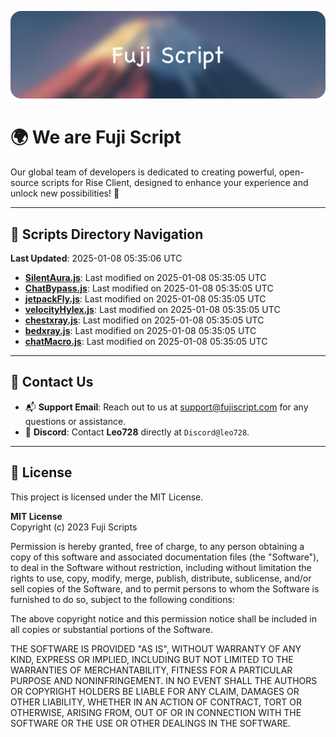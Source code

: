 ![Banner](.github/b.webp)

# 🌍 **We are Fuji Script**

Our global team of developers is dedicated to creating powerful, open-source scripts for Rise Client, designed to enhance your experience and unlock new possibilities! 🌟

---
<!-- SCRIPTS_NAVIGATION_START -->
## 📂 **Scripts Directory Navigation**

**Last Updated**: 2025-01-08 05:35:06 UTC

- **[SilentAura.js](scripts/SilentAura.js)**: Last modified on 2025-01-08 05:35:05 UTC
- **[ChatBypass.js](scripts/ChatBypass.js)**: Last modified on 2025-01-08 05:35:05 UTC
- **[jetpackFly.js](scripts/jetpackFly.js)**: Last modified on 2025-01-08 05:35:05 UTC
- **[velocityHylex.js](scripts/velocityHylex.js)**: Last modified on 2025-01-08 05:35:05 UTC
- **[chestxray.js](scripts/chestxray.js)**: Last modified on 2025-01-08 05:35:05 UTC
- **[bedxray.js](scripts/bedxray.js)**: Last modified on 2025-01-08 05:35:05 UTC
- **[chatMacro.js](scripts/chatMacro.js)**: Last modified on 2025-01-08 05:35:05 UTC

<!-- SCRIPTS_NAVIGATION_END -->

---

## 💬 **Contact Us**  
- 📬 **Support Email**: Reach out to us at [support@fujiscript.com](mailto:support@fujiscript.com) for any questions or assistance.  
- 💬 **Discord**: Contact **Leo728** directly at `Discord@leo728`.

---

## 📜 **License**

This project is licensed under the MIT License.  

**MIT License**  
Copyright (c) 2023 Fuji Scripts  

Permission is hereby granted, free of charge, to any person obtaining a copy of this software and associated documentation files (the "Software"), to deal in the Software without restriction, including without limitation the rights to use, copy, modify, merge, publish, distribute, sublicense, and/or sell copies of the Software, and to permit persons to whom the Software is furnished to do so, subject to the following conditions:  

The above copyright notice and this permission notice shall be included in all copies or substantial portions of the Software.  

THE SOFTWARE IS PROVIDED "AS IS", WITHOUT WARRANTY OF ANY KIND, EXPRESS OR IMPLIED, INCLUDING BUT NOT LIMITED TO THE WARRANTIES OF MERCHANTABILITY, FITNESS FOR A PARTICULAR PURPOSE AND NONINFRINGEMENT. IN NO EVENT SHALL THE AUTHORS OR COPYRIGHT HOLDERS BE LIABLE FOR ANY CLAIM, DAMAGES OR OTHER LIABILITY, WHETHER IN AN ACTION OF CONTRACT, TORT OR OTHERWISE, ARISING FROM, OUT OF OR IN CONNECTION WITH THE SOFTWARE OR THE USE OR OTHER DEALINGS IN THE SOFTWARE.  
